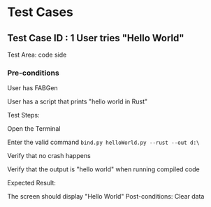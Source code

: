 # Test Cases

## **Test Case ID : 1 User tries "Hello World"**

Test Area: code side

### Pre-conditions

User has FABGen

User has a script that prints "hello world in Rust"

Test Steps:

Open the Terminal

Enter the valid command `bind.py helloWorld.py --rust --out d:\`

Verify that no crash happens

Verify that the output is "hello world" when running compiled code

Expected Result:

The screen should display "Hello World"
Post-conditions:
Clear data

